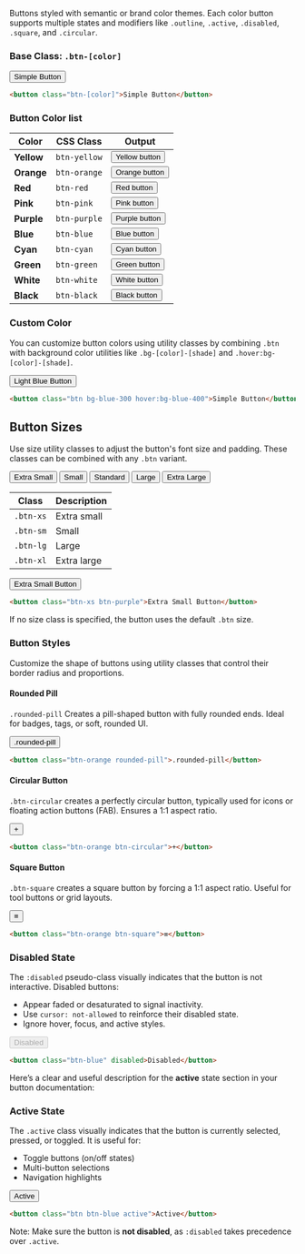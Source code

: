 Buttons styled with semantic or brand color themes. Each color button supports multiple states and modifiers like `.outline`, `.active`, `.disabled`, `.square`, and `.circular`.


### Base Class: `.btn-[color]`

<button class="btn-blue mt-5">Simple Button</button>

```html
<button class="btn-[color]">Simple Button</button>
```

### Button Color list 

| Color | CSS Class | Output |
| --- | --- | --- |
| **Yellow**  | `btn-yellow` | <button class="px-3 w-100 btn-yellow">Yellow button</button> |
| **Orange**  | `btn-orange` | <button class="px-3 w-100 btn-orange">Orange button</button> |
| **Red**     | `btn-red`    | <button class="px-3 w-100 btn-red">Red button</button> |
| **Pink**    | `btn-pink`   | <button class="px-3 w-100 btn-pink">Pink button</button> |
| **Purple**  | `btn-purple` | <button class="px-3 w-100 btn-purple">Purple button</button> |
| **Blue**    | `btn-blue`   | <button class="px-3 w-100 btn-blue">Blue button</button> |
| **Cyan**    | `btn-cyan`   | <button class="px-3 w-100 btn-cyan">Cyan button</button> |
| **Green**   | `btn-green`  | <button class="px-3 w-100 btn-green">Green button</button> |
| **White**   | `btn-white`  | <button class="px-3 w-100 btn-white">White button</button> |
| **Black**   | `btn-black`  | <button class="px-3 w-100 btn-black">Black button</button> |


### Custom Color

You can customize button colors using utility classes by combining `.btn` with background color utilities like `.bg-[color]-[shade]` and `.hover:bg-[color]-[shade]`.

<button class="btn bg-blue-300 hover:bg-blue-400 mt-4 text-black">Light Blue Button</button>

```html
<button class="btn bg-blue-300 hover:bg-blue-400">Simple Button</button>
```


## Button Sizes

Use size utility classes to adjust the button's font size and padding. These classes can be combined with any `.btn` variant.

<div class="h-flex-start gap-3 mt-4">
<button class="btn-xs h-fit btn-purple">Extra Small</button>
<button class="btn-sm btn-purple">Small</button>
<button class="btn-purple">Standard</button>
<button class="btn-lg btn-purple">Large</button>
<button class="btn-xl btn-purple">Extra Large</button>
</div>

| Class     | Description |
| --------- | ---------- |
| `.btn-xs` | Extra small  |
| `.btn-sm` | Small |
| `.btn-lg` | Large |
| `.btn-xl` | Extra large  |


<button class="btn-xs btn-purple mt-4">Extra Small Button</button>

```html
<button class="btn-xs btn-purple">Extra Small Button</button>
```

If no size class is specified, the button uses the default `.btn` size.



### Button Styles


Customize the shape of buttons using utility classes that control their border radius and proportions.

#### Rounded Pill

`.rounded-pill` Creates a pill-shaped button with fully rounded ends. Ideal for badges, tags, or soft, rounded UI.

<button class="btn-orange rounded-pill mt-4">.rounded-pill</button>

```html
<button class="btn-orange rounded-pill">.rounded-pill</button>
```

#### Circular Button

`.btn-circular` creates a perfectly circular button, typically used for icons or floating action buttons (FAB). Ensures a 1:1 aspect ratio.

<button class="btn-orange btn-circular mt-4">+</button>

```html
<button class="btn-orange btn-circular">+</button>
```

#### Square Button

`.btn-square` creates a square button by forcing a 1:1 aspect ratio. Useful for tool buttons or grid layouts.

<button class="btn-orange btn-square fs-4xl">≡</button>

```html
<button class="btn-orange btn-square">≡</button>
```

### Disabled State

The `:disabled` pseudo-class visually indicates that the button is not interactive. Disabled buttons:

* Appear faded or desaturated to signal inactivity.
* Use `cursor: not-allowed` to reinforce their disabled state.
* Ignore hover, focus, and active styles.


<button class="btn-blue" disabled>Disabled</button>

```html
<button class="btn-blue" disabled>Disabled</button>
```


Here’s a clear and useful description for the **active** state section in your button documentation:



### Active State

The `.active` class visually indicates that the button is currently selected, pressed, or toggled. It is useful for:

* Toggle buttons (on/off states)
* Multi-button selections
* Navigation highlights

<button class="btn btn-blue active mt-4">Active</button>

```html
<button class="btn btn-blue active">Active</button>
```

Note: Make sure the button is **not disabled**, as `:disabled` takes precedence over `.active`.



